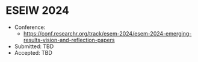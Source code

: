 # ESEIW 2024

- Conference:
  - https://conf.researchr.org/track/esem-2024/esem-2024-emerging-results-vision-and-reflection-papers
- Submitted: TBD
- Accepted: TBD
